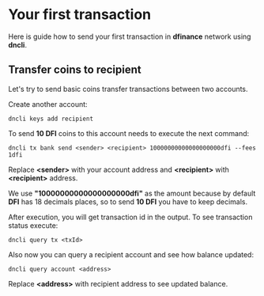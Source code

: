 # Your first transaction

Here is guide how to send your first transaction in **dfinance** network using **dncli**.

## Transfer coins to recipient

Let's try to send basic coins transfer transactions between two accounts.

Create another account:

```text
dncli keys add recipient
```

To send **10 DFI** coins to this account needs to execute the next command:

```text
dncli tx bank send <sender> <recipient> 10000000000000000000dfi --fees 1dfi
```

Replace **&lt;sender&gt;** with your account address and **&lt;recipient&gt;** with **&lt;recipient&gt;** address.

We use **"10000000000000000000dfi"** as the amount because by default **DFI** has 18 decimals places, so to send **10 DFI** you have to keep decimals.

After execution, you will get transaction id in the output. To see transaction status execute:

```text
dncli query tx <txId>
```

Also now you can query a recipient account and see how balance updated:

```text
dncli query account <address>
```

Replace **&lt;address&gt;** with recipient address to see updated balance.

